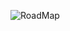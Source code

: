 ![RoadMap](https://github.com/enesyilmaz96/enesyilmaz96/assets/151589605/98cd974c-8e11-4ea7-8dec-b49320c56803) 
